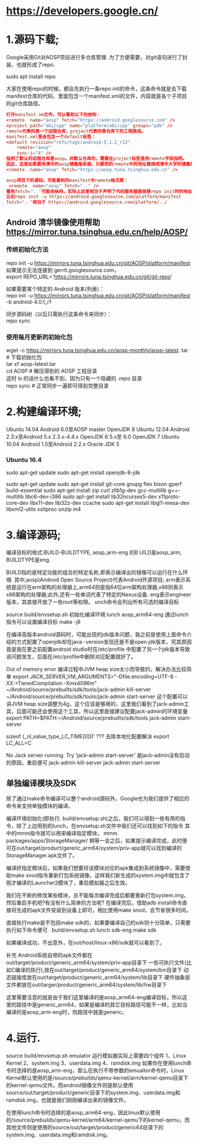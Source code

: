 # https://developers.google.cn/

# 1.源码下载;
Google采用Git对AOSP项目进行多仓库管理.
为了方便需要，对git语句进行了封装，也就形成了repo.

sudo apt install repo

大家在使用repo的时候，都会先执行一条repo init的命令，这条命令就是去下载manifest仓库的代码，里面包含一个manifest.xml的文件，内容就是各个子项目的git仓库路径。

```conf
打开manifest.xm文件，可以看到以下的结构：
<remote  name="aosp" fetch="https://android.googlesource.com" />
<project path="abi/cpp" name="platform/abi/cpp" groups="pdk" />
remote代表的是一个远程仓库，project代表的是仓库下的工程路径。
manifest.xml里会包含一个default标签：
<default revision="refs/tags/android-5.1.1_r13"
    remote="aosp"
    sync-j="4" />
指明了默认的远程仓库是aosp。非默认仓库的，需要在project标签里用remote字段指明。 
因此，这里如果要用清华的aosp镜像服务器，只要把的remote中的地址替换成清华大学的镜像服务器地址即可，即：
<remote  name="aosp" fetch="https://aosp.tuna.tsinghua.edu.cn" />
```
```conf
aosp项目下的源码，可能看到的manifest中remote格式是：
 <remote  name="aosp" fetch=".." />
看到fetch=".."可能会纳闷，实际上这里相当于声明了代码服务器路径是repo init时的地址加上../
比如repo init -u https://android.googlesource.com/platform/manifest
fetch=".."相当于 https://android.googlesource.com/platform/../
```

## Android 清华镜像使用帮助 https://mirror.tuna.tsinghua.edu.cn/help/AOSP/

### 传统初始化方法
repo init -u https://mirrors.tuna.tsinghua.edu.cn/git/AOSP/platform/manifest  
如果提示无法连接到 gerrit.googlesource.com，  
export REPO_URL='https://mirrors.tuna.tsinghua.edu.cn/git/git-repo'

如果需要某个特定的 Android 版本(列表)：  
repo init -u https://mirrors.tuna.tsinghua.edu.cn/git/AOSP/platform/manifest -b android-4.0.1_r1  

同步源码树（以后只需执行这条命令来同步）：  
repo sync

### 使用每月更新的初始化包
wget -c https://mirrors.tuna.tsinghua.edu.cn/aosp-monthly/aosp-latest.  tar # 下载初始化包  
tar xf aosp-latest.tar  
cd AOSP   # 解压得到的 AOSP 工程目录  
这时 ls 的话什么也看不到，因为只有一个隐藏的 .repo 目录  
repo sync # 正常同步一遍即可得到完整目录



# 2.构建编译环境;
Ubuntu 14.04  Android 6.0至AOSP master     OpenJDK 8
Ubuntu 12.04  Android 2.3.x至Android 5.x   2.3.x-4.4.x OpenJDK 6    5.x至 6.0  OpenJDK 7
Ubuntu 10.04  Android 1.5至Android 2.2.x   Oracle JDK 5

### Ubuntu 16.4 
sudo apt-get update
sudo apt-get install openjdk-8-jdk

sudo apt-get update
sudo apt-get install git-core gnupg flex bison gperf build-essential
sudo apt-get install zip curl zlib1g-dev gcc-multilib g++-multilib libc6-dev-i386
sudo apt-get install lib32ncurses5-dev x11proto-core-dev libx11-dev lib32z-dev ccache
sudo apt-get install libgl1-mesa-dev libxml2-utils xsltproc unzip m4

# 3.编译源码;
 编译目标的格式:BUILD-BUILDTYPE,
 aosp_arm-eng 的B UILD是aosp_arm,  BUILDTYPE是eng.

BUILD指的是特定功能的组合的特定名称,即表示编译出的镜像可以运行在什么环境.
其中,aosp(Android Open Source Project)代表Android开源项目;
arm表示系统是运行在arm架构的处理器上,arm64则是指64位arm架构处理器,x86则表示x86架构的处理器;此外,还有一些单词代表了特定的Nexus设备.
eng表示engineer版本，其直接开放了一些root等权限。
unch命令会列出所有可选的编译目标

source build/envsetup.sh 初始化编译环境
lunch aosp_arm64-eng 通过lunch指令可以设置编译目标
make -j8


在编译高版本android源码时，可能出现的jdk版本问题，我之前是使用上面命令介绍的方式配置了openjdk却在java -version发现还是不是open jdk版本，究其原因竟是我在更之前配置android studio时在/etc/profile 中配置了另一个jdk版本导致该问题发生，后面在/etc/profile中删除对应配置就好了。

Out of memory error 编译过程中JVM heap size太小而导致的，解决办法比较简单
export JACK_SERVER_VM_ARGUMENTS="-Dfile.encoding=UTF-8 -XX:+TieredCompilation -Xmx4096m"
~/Android/source/prebuilts/sdk/tools/jack-admin kill-server
~/Android/source/prebuilts/sdk/tools/jack-admin start-server
这个配置可以讲JVM heap size调整为4g，这个应该是够用的，这里我们看到了jack-admin工具，后面可能还会使用这个工具，所以这里直接建议配置jack-admin的环境变量
export PATH=$PATH:~/Android/source/prebuilts/sdk/tools
jack-admin start-server

sizeof (_nl_value_type_LC_TIME[0]))’ ???
去除本地化配置解决
export LC_ALL=C

No Jack server running. Try ‘jack-admin start-server’
是jack-admin没有启动的原因，重启便可
jack-admin kill-server
jack-admin start-server

## 单独编译模块及SDK
除了通过make命令编译可以整个android源码外，Google也为我们提供了相应的命令来支持单独模块的编译。

编译环境初始化(即执行. build/envsetup.sh)之后，我们可以得到一些有用的指令，除了上边用到的lunch，在envsetup.sh文件中我们还可以找到如下的指令 
其中的mmm指令就可以用来编译指定模块，
mmm packages/apps/StorageManager/
稍等一会之后，如果提示编译完成，此时便可在out/target/product/gereric_arm64/system/priv-app就可以找到编译的StorageManager.apk文件了。

编译好指定模块后，如果我们想要将该模块对应的apk集成到系统镜像中，需要借助make snod指令重新打包系统镜像，这样我们新生成的system.img中就包含了刚才编译的Launcher2模块了，重启模拟器之后生效。

我们在不断的修改某些模块，总不能每次编译完成后都要重新打包system.img，然后重启手机吧?有没有什么简单的方法呢?
在编译完后，借助adb install命令直接将生成的apk文件安装到设备上即可，相比使用make snod，会节省很多时间。

直接执行make是不包括make sdk的，如果要编译自己的sdk则十分简单，只需要执行如下命令便可
. build/envsetup.sh
lunch sdk-eng
make sdk

如果编译成功，不出意外，在out/host/linux-x86/sdk就可以看到了。

补充
Android系统自带的apk文件都在out/target/product/generic_arm64/system/priv-app目录下
一些可执行文件(比如C编译的执行),放在out/target/product/generic_arm64/system/bin目录下
动态链接库放在out/target/product/generic_arm64/system/lib目录下
硬件抽象层文件都放在out/targer/product/generic_arm64/system/lib/hw目录下

这里需要注意的就是由于我们这里编译的是aosp_arm64-eng编译目标，所以这里的路径中是generic_arm64，如果是编译的其它目标路径可能不一样，比如当编译的是aosp_arm-eng时，则路径中就是generic。


# 4.运行.
source build/envsetup.sh
emulator
运行模拟器实际上需要四个组件
1、Linux Kernel
2、system.img
3、userdata.img
4、ramdisk.img
如果你在使用lunch命令时选择的是aosp_arm-eng，那么在执行不带参数的emualtor命令时，Linux Kernel默认使用的是/source/prebuilds/qemu-kernel/arm/kernel-qemu目录下的kernel-qemu文件。而android镜像文件则是默认使用source/out/target/product/generic目录下的system.img、userdata.img和ramdisk.img，也就是我们刚刚编译出来的镜像文件。

在使用lunch命令时选择的是aosp_arm64-eng，因此linux默认使用的/source/prebuilds/qemu-kernel/arm64/kernel-qemu下的kernel-qemu，而其他文件则是使用的source/out/target/product/generic64目录下的system.img、userdata.img和ramdisk.img。
